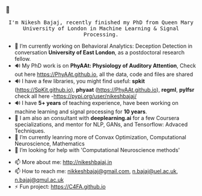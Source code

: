 ### 👋

<p align="center">
  <samp>
I'm Nikesh Bajaj, recently finished my PhD from Queen Mary University of London in Machine Learning & Signal Processing.
  </samp>
</p>
<!--
**Nikeshbajaj/nikeshbajaj** is a ✨ _special_ ✨ repository because its `README.md` (this file) appears on your GitHub profile.
-->

- 🔭 I’m currently working on Behavioral Analytics: Deception Detection in conversation **University of East London**, as a postdoctoral research fellow.
- 🔊 My PhD work is on **PhyAAt: Physiology of Auditory Attention**, Check out here https://PhyAAt.github.io, all the data, code and files are shared
- 🔊 I have a few libraries, you might find useful: **spkit** (https://SpKit.github.io), **phyaat** (https://PhyAAt.github.io), **regml**, **pylfsr** check all here -https://pypi.org/user/nikeshbajaj/ 
- 🔊 I have **5+ years** of teaching experience, have been working on machine learning and signal processing for **10 years**.
- 👯 I am also an consultant with **deeplearning.ai** for a few Coursera specializations, and mentor for NLP, GANs, and Tensorflow: Advaced Techniques.
- 🌱 I’m currently leanring more of Convax Optimization, Computational Neuroscience, Mathematics 
- 🤔 I’m looking for help with 'Computational Neuroscience methods'
<!--
- 👯 I’m looking to collaborate on ..
- 💬 Ask me about ...
-->
- 📫 More about me: http://nikeshbajaj.in
- 📫 How to reach me: nikkeshbajaj@gmail.com, n.bajaj@uel.ac.uk, n.bajaj@qmul.ac.uk
- ⚡ Fun project: https://C4FA.github.io 
